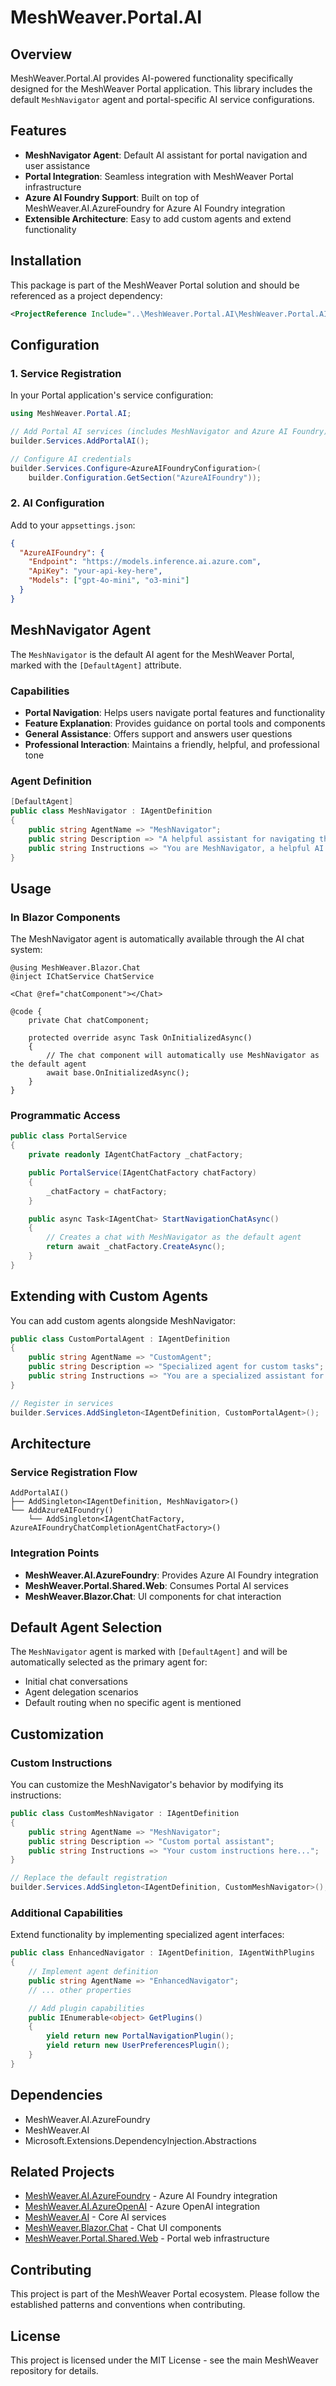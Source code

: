 # MeshWeaver.Portal.AI

## Overview

MeshWeaver.Portal.AI provides AI-powered functionality specifically designed for the MeshWeaver Portal application. This library includes the default `MeshNavigator` agent and portal-specific AI service configurations.

## Features

- **MeshNavigator Agent**: Default AI assistant for portal navigation and user assistance
- **Portal Integration**: Seamless integration with MeshWeaver Portal infrastructure
- **Azure AI Foundry Support**: Built on top of MeshWeaver.AI.AzureFoundry for Azure AI Foundry integration
- **Extensible Architecture**: Easy to add custom agents and extend functionality

## Installation

This package is part of the MeshWeaver Portal solution and should be referenced as a project dependency:

```xml
<ProjectReference Include="..\MeshWeaver.Portal.AI\MeshWeaver.Portal.AI.csproj" />
```

## Configuration

### 1. Service Registration

In your Portal application's service configuration:

```csharp
using MeshWeaver.Portal.AI;

// Add Portal AI services (includes MeshNavigator and Azure AI Foundry)
builder.Services.AddPortalAI();

// Configure AI credentials
builder.Services.Configure<AzureAIFoundryConfiguration>(
    builder.Configuration.GetSection("AzureAIFoundry"));
```

### 2. AI Configuration

Add to your `appsettings.json`:

```json
{
  "AzureAIFoundry": {
    "Endpoint": "https://models.inference.ai.azure.com",
    "ApiKey": "your-api-key-here",
    "Models": ["gpt-4o-mini", "o3-mini"]
  }
}
```

## MeshNavigator Agent

The `MeshNavigator` is the default AI agent for the MeshWeaver Portal, marked with the `[DefaultAgent]` attribute.

### Capabilities

- **Portal Navigation**: Helps users navigate portal features and functionality
- **Feature Explanation**: Provides guidance on portal tools and components
- **General Assistance**: Offers support and answers user questions
- **Professional Interaction**: Maintains a friendly, helpful, and professional tone

### Agent Definition

```csharp
[DefaultAgent]
public class MeshNavigator : IAgentDefinition
{
    public string AgentName => "MeshNavigator";
    public string Description => "A helpful assistant for navigating the MeshWeaver portal...";
    public string Instructions => "You are MeshNavigator, a helpful AI assistant...";
}
```

## Usage

### In Blazor Components

The MeshNavigator agent is automatically available through the AI chat system:

```razor
@using MeshWeaver.Blazor.Chat
@inject IChatService ChatService

<Chat @ref="chatComponent"></Chat>

@code {
    private Chat chatComponent;
    
    protected override async Task OnInitializedAsync()
    {
        // The chat component will automatically use MeshNavigator as the default agent
        await base.OnInitializedAsync();
    }
}
```

### Programmatic Access

```csharp
public class PortalService
{
    private readonly IAgentChatFactory _chatFactory;

    public PortalService(IAgentChatFactory chatFactory)
    {
        _chatFactory = chatFactory;
    }

    public async Task<IAgentChat> StartNavigationChatAsync()
    {
        // Creates a chat with MeshNavigator as the default agent
        return await _chatFactory.CreateAsync();
    }
}
```

## Extending with Custom Agents

You can add custom agents alongside MeshNavigator:

```csharp
public class CustomPortalAgent : IAgentDefinition
{
    public string AgentName => "CustomAgent";
    public string Description => "Specialized agent for custom tasks";
    public string Instructions => "You are a specialized assistant for...";
}

// Register in services
builder.Services.AddSingleton<IAgentDefinition, CustomPortalAgent>();
```

## Architecture

### Service Registration Flow

```
AddPortalAI()
├── AddSingleton<IAgentDefinition, MeshNavigator>()
└── AddAzureAIFoundry()
    └── AddSingleton<IAgentChatFactory, AzureAIFoundryChatCompletionAgentChatFactory>()
```

### Integration Points

- **MeshWeaver.AI.AzureFoundry**: Provides Azure AI Foundry integration
- **MeshWeaver.Portal.Shared.Web**: Consumes Portal AI services
- **MeshWeaver.Blazor.Chat**: UI components for chat interaction

## Default Agent Selection

The `MeshNavigator` agent is marked with `[DefaultAgent]` and will be automatically selected as the primary agent for:

- Initial chat conversations
- Agent delegation scenarios
- Default routing when no specific agent is mentioned

## Customization

### Custom Instructions

You can customize the MeshNavigator's behavior by modifying its instructions:

```csharp
public class CustomMeshNavigator : IAgentDefinition
{
    public string AgentName => "MeshNavigator";
    public string Description => "Custom portal assistant";
    public string Instructions => "Your custom instructions here...";
}

// Replace the default registration
builder.Services.AddSingleton<IAgentDefinition, CustomMeshNavigator>();
```

### Additional Capabilities

Extend functionality by implementing specialized agent interfaces:

```csharp
public class EnhancedNavigator : IAgentDefinition, IAgentWithPlugins
{
    // Implement agent definition
    public string AgentName => "EnhancedNavigator";
    // ... other properties

    // Add plugin capabilities
    public IEnumerable<object> GetPlugins()
    {
        yield return new PortalNavigationPlugin();
        yield return new UserPreferencesPlugin();
    }
}
```

## Dependencies

- MeshWeaver.AI.AzureFoundry
- MeshWeaver.AI
- Microsoft.Extensions.DependencyInjection.Abstractions

## Related Projects

- [MeshWeaver.AI.AzureFoundry](../../src/MeshWeaver.AI.AzureFoundry/README.md) - Azure AI Foundry integration
- [MeshWeaver.AI.AzureOpenAI](../../src/MeshWeaver.AI.AzureOpenAI/README.md) - Azure OpenAI integration
- [MeshWeaver.AI](../../src/MeshWeaver.AI/README.md) - Core AI services
- [MeshWeaver.Blazor.Chat](../../src/MeshWeaver.Blazor.Chat/README.md) - Chat UI components
- [MeshWeaver.Portal.Shared.Web](../MeshWeaver.Portal.Shared.Web/README.md) - Portal web infrastructure

## Contributing

This project is part of the MeshWeaver Portal ecosystem. Please follow the established patterns and conventions when contributing.

## License

This project is licensed under the MIT License - see the main MeshWeaver repository for details.
